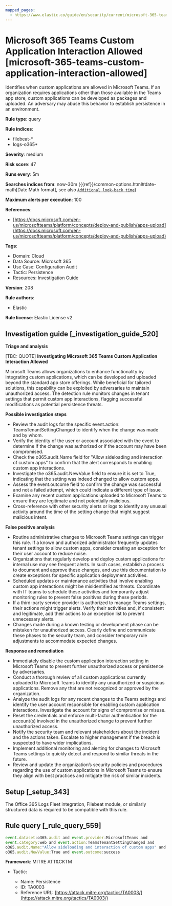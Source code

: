 ```yaml
---
mapped_pages:
  - https://www.elastic.co/guide/en/security/current/microsoft-365-teams-custom-application-interaction-allowed.html
---
```


# Microsoft 365 Teams Custom Application Interaction Allowed [microsoft-365-teams-custom-application-interaction-allowed]

Identifies when custom applications are allowed in Microsoft Teams. If an organization requires applications other than those available in the Teams app store, custom applications can be developed as packages and uploaded. An adversary may abuse this behavior to establish persistence in an environment.

**Rule type**: query

**Rule indices**:

* filebeat-*
* logs-o365*

**Severity**: medium

**Risk score**: 47

**Runs every**: 5m

**Searches indices from**: now-30m ({{ref}}/common-options.html#date-math[Date Math format], see also [`Additional look-back time`](docs-content://solutions/security/detect-and-alert/create-detection-rule.md#rule-schedule))

**Maximum alerts per execution**: 100

**References**:

* [https://docs.microsoft.com/en-us/microsoftteams/platform/concepts/deploy-and-publish/apps-upload](https://docs.microsoft.com/en-us/microsoftteams/platform/concepts/deploy-and-publish/apps-upload)

**Tags**:

* Domain: Cloud
* Data Source: Microsoft 365
* Use Case: Configuration Audit
* Tactic: Persistence
* Resources: Investigation Guide

**Version**: 208

**Rule authors**:

* Elastic

**Rule license**: Elastic License v2

## Investigation guide [_investigation_guide_520]

**Triage and analysis**

[TBC: QUOTE]
**Investigating Microsoft 365 Teams Custom Application Interaction Allowed**

Microsoft Teams allows organizations to enhance functionality by integrating custom applications, which can be developed and uploaded beyond the standard app store offerings. While beneficial for tailored solutions, this capability can be exploited by adversaries to maintain unauthorized access. The detection rule monitors changes in tenant settings that permit custom app interactions, flagging successful modifications as potential persistence threats.

**Possible investigation steps**

* Review the audit logs for the specific event.action: TeamsTenantSettingChanged to identify when the change was made and by whom.
* Verify the identity of the user or account associated with the event to determine if the change was authorized or if the account may have been compromised.
* Check the o365.audit.Name field for "Allow sideloading and interaction of custom apps" to confirm that the alert corresponds to enabling custom app interactions.
* Investigate the o365.audit.NewValue field to ensure it is set to True, indicating that the setting was indeed changed to allow custom apps.
* Assess the event.outcome field to confirm the change was successful and not a failed attempt, which could indicate a different type of issue.
* Examine any recent custom applications uploaded to Microsoft Teams to ensure they are legitimate and not potentially malicious.
* Cross-reference with other security alerts or logs to identify any unusual activity around the time of the setting change that might suggest malicious intent.

**False positive analysis**

* Routine administrative changes to Microsoft Teams settings can trigger this rule. If a known and authorized administrator frequently updates tenant settings to allow custom apps, consider creating an exception for their user account to reduce noise.
* Organizations that regularly develop and deploy custom applications for internal use may see frequent alerts. In such cases, establish a process to document and approve these changes, and use this documentation to create exceptions for specific application deployment activities.
* Scheduled updates or maintenance activities that involve enabling custom app interactions might be misidentified as threats. Coordinate with IT teams to schedule these activities and temporarily adjust monitoring rules to prevent false positives during these periods.
* If a third-party service provider is authorized to manage Teams settings, their actions might trigger alerts. Verify their activities and, if consistent and legitimate, add their actions to an exception list to prevent unnecessary alerts.
* Changes made during a known testing or development phase can be mistaken for unauthorized access. Clearly define and communicate these phases to the security team, and consider temporary rule adjustments to accommodate expected changes.

**Response and remediation**

* Immediately disable the custom application interaction setting in Microsoft Teams to prevent further unauthorized access or persistence by adversaries.
* Conduct a thorough review of all custom applications currently uploaded to Microsoft Teams to identify any unauthorized or suspicious applications. Remove any that are not recognized or approved by the organization.
* Analyze the audit logs for any recent changes to the Teams settings and identify the user account responsible for enabling custom application interactions. Investigate the account for signs of compromise or misuse.
* Reset the credentials and enforce multi-factor authentication for the account(s) involved in the unauthorized change to prevent further unauthorized access.
* Notify the security team and relevant stakeholders about the incident and the actions taken. Escalate to higher management if the breach is suspected to have wider implications.
* Implement additional monitoring and alerting for changes to Microsoft Teams settings to quickly detect and respond to similar threats in the future.
* Review and update the organization’s security policies and procedures regarding the use of custom applications in Microsoft Teams to ensure they align with best practices and mitigate the risk of similar incidents.


## Setup [_setup_343]

The Office 365 Logs Fleet integration, Filebeat module, or similarly structured data is required to be compatible with this rule.


## Rule query [_rule_query_559]

```js
event.dataset:o365.audit and event.provider:MicrosoftTeams and
event.category:web and event.action:TeamsTenantSettingChanged and
o365.audit.Name:"Allow sideloading and interaction of custom apps" and
o365.audit.NewValue:True and event.outcome:success
```

**Framework**: MITRE ATT&CKTM

* Tactic:

    * Name: Persistence
    * ID: TA0003
    * Reference URL: [https://attack.mitre.org/tactics/TA0003/](https://attack.mitre.org/tactics/TA0003/)



